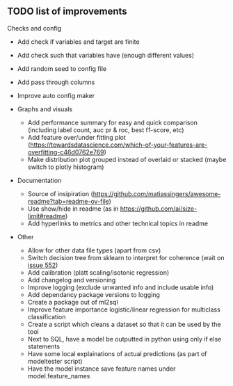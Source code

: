 ## TODO list of improvements

Checks and config
  - Add check if variables and target are finite 
  - Add check such that variables have (enough different values)
  - Add random seed to config file
  - Add pass through columns
  - Improve auto config maker

- Graphs and visuals
  - Add performance summary for easy and quick comparison (including label count, auc pr & roc, best f1-score, etc)
  - Add feature over/under fitting plot (https://towardsdatascience.com/which-of-your-features-are-overfitting-c46d0762e769)
  - Make distribution plot grouped instead of overlaid or stacked (maybe switch to plotly histogram)

- Documentation
  - Source of insipiration (https://github.com/matiassingers/awesome-readme?tab=readme-ov-file)
  - Use show/hide in readme (as in https://github.com/ai/size-limit#readme)
  - Add hyperlinks to metrics and other technical topics in readme

- Other 
  - Allow for other data file types (apart from csv)
  - Switch decision tree from sklearn to interpret for coherence (wait on [issue 552](https://github.com/interpretml/interpret/issues/522))
  - Add calibration (platt scaling/isotonic regression)
  - Add changelog and versioning
  - Improve logging (exclude unwanted info and include usable info) 
  - Add dependancy package versions to logging
  - Create a package out of ml2sql
  - Improve feature importance logistic/linear regression for multiclass classification
  - Create a script which cleans a dataset so that it can be used by the tool
  - Next to SQL, have a model be outputted in python using only if else statements
  - Have some local explainations of actual predictions (as part of modeltester script)
  - Have the model instance save feature names under model.feature_names